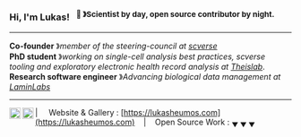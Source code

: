 ### Hi, I'm Lukas! &nbsp;&nbsp;<sup>👾 &#12299;Scientist by day, open source contributor by night.</sup>

----

**Co-founder** &#12299;_member of the steering-council at [scverse](https://scverse.org/)_<br/>
**PhD student** &#12299;_working on single-cell analysis best practices, scverse tooling and exploratory electronic health record analysis at [Theislab](https://www.helmholtz-munich.de/en/icb/research-groups/theis-lab)_.
<br/>
**Research software engineer** &#12299;_Advancing biological data management at [LaminLabs](https://lamin.ai/)_

----

<a href="https://twitter.com/lukasheumos">
  <img align="left" alt="Lukas's Twitter" width="20px" src="https://simpleicons.now.sh/x/495f7e" />
</a>
<a href="https://linkedin.com/in/lukas-heumos">
  <img align="left" alt="Lukas's LinkedIn" width="20px" src="https://simpleicons.now.sh/linkedin/495f7e" />
</a>

| &nbsp;&nbsp;&nbsp; Website & Gallery : [https://lukasheumos.com](https://lukasheumos.com) &nbsp;&nbsp;&nbsp;|&nbsp;&nbsp;&nbsp; Open Source Work : <sub>&#9660; &#9660; &#9660;</sub>
